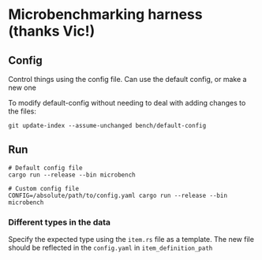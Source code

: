 # Microbenchmarking harness (thanks Vic!)

## Config

Control things using the config file. Can use the default config, or make a new one

To modify default-config without needing to deal with adding changes to the files:

```
git update-index --assume-unchanged bench/default-config
```

## Run

```
# Default config file
cargo run --release --bin microbench

# Custom config file
CONFIG=/absolute/path/to/config.yaml cargo run --release --bin microbench
```

### Different types in the data

Specify the expected type using the `item.rs` file as a template. The new file should be reflected
in the `config.yaml` in `item_definition_path`
